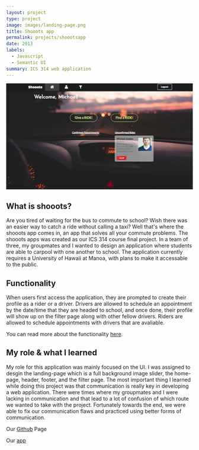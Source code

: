 ```yaml
---
layout: project
type: project
image: images/landing-page.png
title: Shooots app 
permalink: projects/shoootsapp
date: 2013
labels:
  - Javascript
  - Semantic UI
summary: ICS 314 web application
---
```


<img class="ui centered middle image" src="../images/home-page.png">

<h2>What is shooots?</h2>
Are you tired of waiting for the bus to commute to school? Wish there was an easier way to catch a ride without calling a taxi? Well that's where the shooots app comes in, an app that solves all your commute problems. The shooots apps was created as our ICS 314 course final project. In a team of three, my groupmates and I wanted to design an application where students are able to carpool with one another to school. The application currently requires a University of Hawaii at Manoa, with plans to make it accessable to the public. 

<h2>Functionality</h2>
When users first access the application, they are prompted to create their profile as a rider or a driver. 
Drivers are allowed to schedule an appointment by the date/time that they are headed to school, and once done, their profile will show up on the filter page along with other fellow drivers.
Riders are allowed to schedule appointments with drivers that are avaliable.
<p>
You can read more about the functionality <a href="https://shooots.github.io/#milestone-2-functionality">here</a>.
  </p>

<h2>My role & what I learned</h2>
My role for this application was mainly focused on the UI. I was assigned to desgin the landing-page which is a full background image slider, the home-page, header, footer, and the filter page. The most important thing I learned while doing this project was that communication is really key in developing a web application. There were times where my groupmates and I were lacking in communication and that lead to a lot of confusion of which route we wanted to take with the project. Fortunately towards the end, we were able to fix our communication flaws and practiced using better forms of communication.



Our [Github](https://shooots.github.io) Page

Our [app](https://shooots.meteorapps.com)


 



